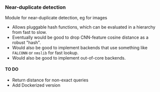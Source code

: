 ### Near-duplicate detection

Module for near-duplicate detection, eg for images

 - Allows pluggable hash functions, which can be evaluated in a hierarchy from fast to slow.
 - Eventually would be good to drop CNN-feature cosine distance as a robust "hash".
 - Would also be good to implement backends that use something like `FALCONN` or `nmslib` for fast lookup.
 - Would also be good to implement out-of-core backends.


#### TO DO

 - Return distance for non-exact queries
 - Add Dockerized version
